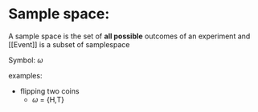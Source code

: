 # Sample space:
A sample space is the set of **all possible** outcomes of an experiment and [[Event]] is a subset of samplespace

Symbol: $\omega$

examples:
- flipping two coins
	- $\omega$ = {H,T}
